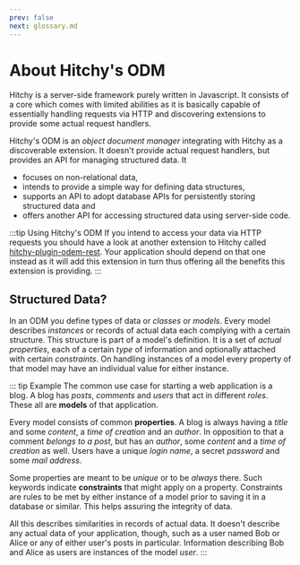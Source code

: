 ```yaml
---
prev: false
next: glossary.md
---
```


# About Hitchy's ODM

Hitchy is a server-side framework purely written in Javascript. It consists of a core which comes with limited abilities as it is basically capable of essentially handling requests via HTTP and discovering extensions to provide some actual request handlers.

Hitchy's ODM is an _object document manager_ integrating with Hitchy as a discoverable extension. It doesn't provide actual request handlers, but provides an API for managing structured data. It 

* focuses on non-relational data, 
* intends to provide a simple way for defining data structures,
* supports an API to adopt database APIs for persistently storing structured data and
* offers another API for accessing structured data using server-side code.

:::tip Using Hitchy's ODM
If you intend to access your data via HTTP requests you should have a look at another extension to Hitchy called [hitchy-plugin-odem-rest](https://www.npmjs.com/package/hitchy-plugin-odem-rest). Your application should depend on that one instead as it will add this extension in turn thus offering all the benefits this extension is providing.
:::

## Structured Data?

In an ODM you define types of data or _classes_ or _models_. Every model describes _instances_ or records of actual data each complying with a certain structure. This structure is part of a model's definition. It is a set of _actual properties_, each of a certain _type_ of information and optionally attached with certain _constraints_. On handling instances of a model every property of that model may have an individual value for either instance. 

::: tip Example
The common use case for starting a web application is a blog. A blog has _posts_, _comments_ and _users_ that act in different _roles_. These all are **models** of that application. 

Every model consists of common **properties**. A blog is always having a _title_ and some _content_, a _time of creation_ and an _author_. In opposition to that a comment _belongs to a post_, but has an _author_, some _content_ and a _time of creation_ as well. Users have a unique _login name_, a secret _password_ and some _mail address_. 

Some properties are meant to be _unique_ or to be _always_ there. Such keywords indicate **constraints** that might apply on a property. Constraints are rules to be met by either instance of a model prior to saving it in a database or similar. This helps assuring the integrity of data.

All this describes similarities in records of actual data. It doesn't describe any actual data of your application, though, such as a user named Bob or Alice or any of either user's posts in particular. Information describing Bob and Alice as users are instances of the model _user_.
:::
